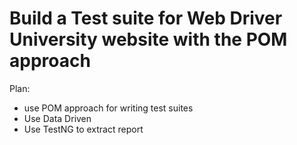 # Build a Test suite for Web Driver University website with the POM approach

Plan:
 - use POM approach for writing test suites
 - Use Data Driven
 - Use TestNG to extract report
